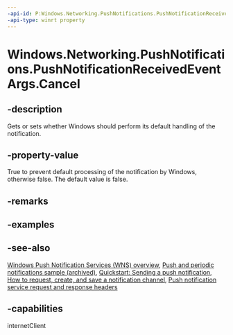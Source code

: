 ```yaml
---
-api-id: P:Windows.Networking.PushNotifications.PushNotificationReceivedEventArgs.Cancel
-api-type: winrt property
---
```


<!-- Property syntax
public bool Cancel { get;  set; }
-->

# Windows.Networking.PushNotifications.PushNotificationReceivedEventArgs.Cancel

## -description
Gets or sets whether Windows should perform its default handling of the notification.

## -property-value
True to prevent default processing of the notification by Windows, otherwise false. The default value is false.

## -remarks

## -examples

## -see-also
[Windows Push Notification Services (WNS) overview](/windows/apps/design/shell/tiles-and-notifications/windows-push-notification-services--wns--overview), [Push and periodic notifications sample (archived)](https://github.com/microsoftarchive/msdn-code-gallery-microsoft/tree/master/Official%20Windows%20Platform%20Sample/Push%20and%20periodic%20notifications%20client-side%20sample), [Quickstart: Sending a push notification](/windows/apps/design/shell/tiles-and-notifications/quickstart-send-push-notification), [How to request, create, and save a notification channel](/windows/apps/design/shell/tiles-and-notifications/request-create-save-notification-channel), [Push notification service request and response headers](/windows/apps/design/shell/tiles-and-notifications/push-request-response-headers)

## -capabilities
internetClient

